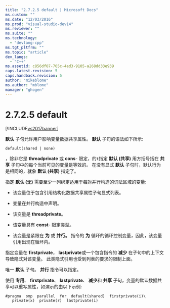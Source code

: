```yaml
---
title: "2.7.2.5 default | Microsoft Docs"
ms.custom: ""
ms.date: "12/03/2016"
ms.prod: "visual-studio-dev14"
ms.reviewer: ""
ms.suite: ""
ms.technology: 
  - "devlang-cpp"
ms.tgt_pltfrm: ""
ms.topic: "article"
dev_langs: 
  - "C++"
ms.assetid: c856df07-705c-4ad3-9105-a268dd33e939
caps.latest.revision: 5
caps.handback.revision: 5
author: "mikeblome"
ms.author: "mblome"
manager: "ghogen"
---
```

# 2.7.2.5 default
[!INCLUDE[vs2017banner](../../assembler/inline/includes/vs2017banner.md)]

**默认** 子句允许用户影响变量数据共享属性。  **默认** 子句的语法如下所示:  
  
```  
default(shared | none)  
```  
  
 ，除非它是 **threadprivate** 或 **cons**\- 限定，的`t`指定 **默认 \(共享\)** 用方括号括在 **共享** 子句中的每个当前可见的变量是等效的。  在没有显式 **默认** 子句时，默认行为是相同的，就象 **默认 \(共享\)** 指定了。  
  
 指定 **默认 \(无\)** 需要至少一列绑定适用于每对并行构造的词法区域的变量:  
  
-   该变量位于包含引用结构化数据共享属性子句显式列表。  
  
-   变量在并行构造中声明。  
  
-   该变量是 **threadprivate**。  
  
-   该变量具有 **const**\- 限定类型。  
  
-   该变量是紧跟在 **为** 或 **并行。** 指令的 **为** 循环的循环控制变量，因此，该变量引用出现在循环内。  
  
 指定变量在 **firstprivate**， **lastprivate**或一个包含指令的 **减少** 在子句中的上下文导致隐式对该变量。  此类隐式引用也受到列表的要求的限制上面。  
  
 唯一 **默认** 子句。 **并行** 指令可以指定。  
  
 使用 **专用**、 **firstprivate**、 **lastprivate**、 **减少**和 **共享** 子句，变量的默认数据共享可以重写属性，如演示的由以下示例:  
  
```  
#pragma  omp  parallel  for  default(shared)  firstprivate(i)\  
   private(x)  private(r)  lastprivate(i)  
```